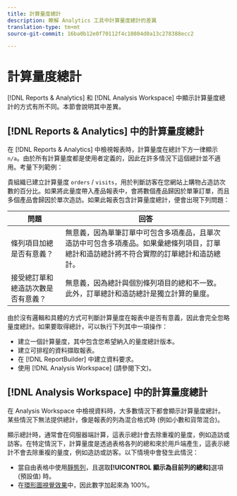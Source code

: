 ```yaml
---
title: 計算量度總計
description: 瞭解 Analytics 工具中計算量度總計的差異
translation-type: tm+mt
source-git-commit: 16ba0b12e0f70112f4c10804d0a13c278388ecc2

---
```



# 計算量度總計

[!DNL Reports & Analytics] 和 [!DNL Analysis Workspace] 中顯示計算量度總計的方式有所不同。本節會說明其中差異。

## [!DNL Reports & Analytics] 中的計算量度總計

在 [!DNL Reports & Analytics] 中檢視報表時，計算量度在總計下方一律顯示 `n/a`。由於所有計算量度都是使用者定義的，因此在許多情況下這個總計並不適用。考量下列範例：

貴組織已建立計算量度 `orders` / `visits`，用於判斷訪客在您網站上購物占造訪次數的百分比。如果將此量度帶入產品報表中，會將數個產品歸因於單筆訂單，而且多個產品會歸因於單次造訪。如果此報表包含計算量度總計，便會出現下列問題：

| 問題 | 回答 |
|---|---|
| 條列項目加總是否有意義？ | 無意義，因為單筆訂單中可包含多項產品，且單次造訪中可包含多項產品。如果彙總條列項目，訂單總計和造訪總計將不符合實際的訂單總計和造訪總計。 |
| 接受總訂單和總造訪次數是否有意義？ | 無意義，因為總計與個別條列項目的總和不一致。此外，訂單總計和造訪總計是獨立計算的量度。 |

由於沒有邏輯和具體的方式可判斷計算量度在報表中是否有意義，因此會完全忽略量度總計。如果要取得總計，可以執行下列其中一項操作：

* 建立一個計算量度，其中包含您希望納入的量度總計版本。
* 建立可排程的資料擷取報表。
* 在 [!DNL ReportBuilder] 中建立資料要求。
* 使用 [!DNL Analysis Workspace] (請參閱下文)。

## [!DNL Analysis Workspace] 中的計算量度總計

在 Analysis Workspace 中檢視資料時，大多數情況下都會顯示計算量度總計。某些情況下無法提供總計，像是報表的列為混合格式時 (例如小數和貨幣混合)。

顯示總計時，通常會在伺服器端計算，這表示總計會去除重複的量度，例如造訪或訪客。在特定情況下，計算量度是透過表格各列的總和來於用戶端產生，這表示總計不會去除重複的量度，例如造訪或訪客。以下情境中會發生此情況：

* 當自由表格中使用[靜態列](/help/analyze/analysis-workspace/build-workspace-project/column-row-settings/manual-vs-dynamic-rows.md)，且選取&#x200B;**[!UICONTROL 顯示為目前列的總和]**&#x200B;選項 (預設值) 時。
* 在[環形圖視覺效果](/help/analyze/analysis-workspace/visualizations/donut.md)中，因此數字加起來為 100%。
